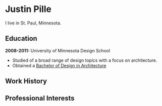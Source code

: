 # Justin Pille
I live in St. Paul, Minnesota.



## Education

**2008-2011:** University of Minnesota Design School

- Studied of a broad range of design topics with a focus on architecture. 
- Obtained a [Bachelor of Design in Architecture](http://arch.design.umn.edu/programs/bda/about.html)


## Work History



## Professional Interests
